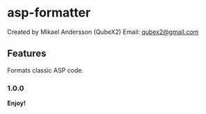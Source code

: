 # asp-formatter

Created by Mikael Andersson (QubeX2)
Email: qubex2@gmail.com

## Features

Formats classic ASP code.

### 1.0.0

**Enjoy!**
